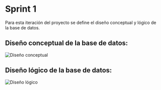 # Sprint 1

Para esta iteración del proyecto se define el diseño conceptual y lógico de la base de datos.

## Diseño conceptual de la base de datos:

![Diseño conceptual](https://github.com/Andrearamirezr/CI-0128-Los_Guayabos./blob/main/Design/Ficus%20project-DiseñoConceptual.png)

## Diseño lógico de la base de datos:

![Diseño lógico](https://github.com/Andrearamirezr/CI-0128-Los_Guayabos./blob/main/Design/Ficus%20project-DiseñoLógico.png)


